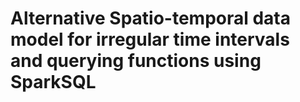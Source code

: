 # Alternative Spatio-temporal data model for irregular time intervals and querying functions using SparkSQL
